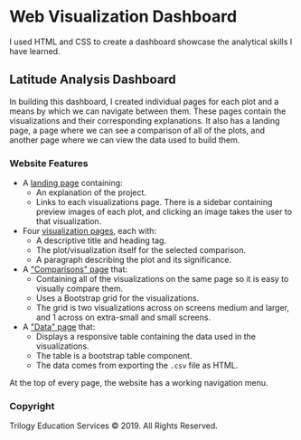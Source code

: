 # Web Visualization Dashboard

I used HTML and CSS to create a dashboard showcase the analytical skills I have learned.

## Latitude Analysis Dashboard 

In building this dashboard, I created individual pages for each plot and a means by which we can navigate between them. These pages  contain the visualizations and their corresponding explanations. It also has a landing page, a page where we can see a comparison of all of the plots, and another page where we can view the data used to build them.

### Website Features

* A [landing page](#landing-page) containing:
  * An explanation of the project.
  * Links to each visualizations page. There is a sidebar containing preview images of each plot, and clicking an image takes the user to that visualization.
* Four [visualization pages](#visualization-pages), each with:
  * A descriptive title and heading tag.
  * The plot/visualization itself for the selected comparison.
  * A paragraph describing the plot and its significance.
* A ["Comparisons" page](#comparisons-page) that:
  * Containing all of the visualizations on the same page so it is easy to visually compare them.
  * Uses a Bootstrap grid for the visualizations.
   * The grid is two visualizations across on screens medium and larger, and 1 across on extra-small and small screens.
* A ["Data" page](#data-page) that:
  * Displays a responsive table containing the data used in the visualizations.
  * The table is a bootstrap table component. 
  * The data comes from exporting the `.csv` file as HTML.

At the top of every page, the website has a working navigation menu.

### Copyright

Trilogy Education Services © 2019. All Rights Reserved.
